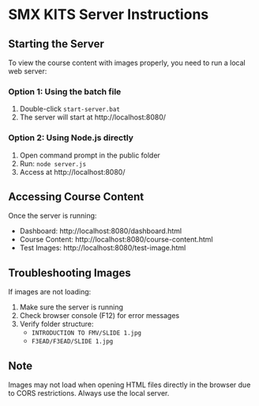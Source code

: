 # SMX KITS Server Instructions

## Starting the Server

To view the course content with images properly, you need to run a local web server:

### Option 1: Using the batch file
1. Double-click `start-server.bat`
2. The server will start at http://localhost:8080/

### Option 2: Using Node.js directly
1. Open command prompt in the public folder
2. Run: `node server.js`
3. Access at http://localhost:8080/

## Accessing Course Content

Once the server is running:
- Dashboard: http://localhost:8080/dashboard.html
- Course Content: http://localhost:8080/course-content.html
- Test Images: http://localhost:8080/test-image.html

## Troubleshooting Images

If images are not loading:
1. Make sure the server is running
2. Check browser console (F12) for error messages
3. Verify folder structure:
   - `INTRODUCTION TO FMV/SLIDE 1.jpg`
   - `F3EAD/F3EAD/SLIDE 1.jpg`

## Note

Images may not load when opening HTML files directly in the browser due to CORS restrictions. Always use the local server.